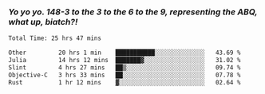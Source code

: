 ### ***Yo yo yo. 148-3 to the 3 to the 6 to the 9, representing the ABQ, what up, biatch?!***

<!--START_SECTION:waka-->

```txt
Total Time: 25 hrs 47 mins

Other         20 hrs 1 min    ███████████░░░░░░░░░░░░░░   43.69 %
Julia         14 hrs 12 mins  ███████▓░░░░░░░░░░░░░░░░░   31.02 %
Slint         4 hrs 27 mins   ██▒░░░░░░░░░░░░░░░░░░░░░░   09.74 %
Objective-C   3 hrs 33 mins   ██░░░░░░░░░░░░░░░░░░░░░░░   07.78 %
Rust          1 hr 12 mins    ▓░░░░░░░░░░░░░░░░░░░░░░░░   02.64 %
```

<!--END_SECTION:waka-->

<!--
**AJMC2002/AJMC2002** is a ✨ _special_ ✨ repository because its `README.md` (this file) appears on your GitHub profile.

Here are some ideas to get you started:

- 🔭 I’m currently working on ...
- 🌱 I’m currently learning ...
- 👯 I’m looking to collaborate on ...
- 🤔 I’m looking for help with ...
- 💬 Ask me about ...
- 📫 How to reach me: ...
- 😄 Pronouns: ...
- ⚡ Fun fact: ...
-->
